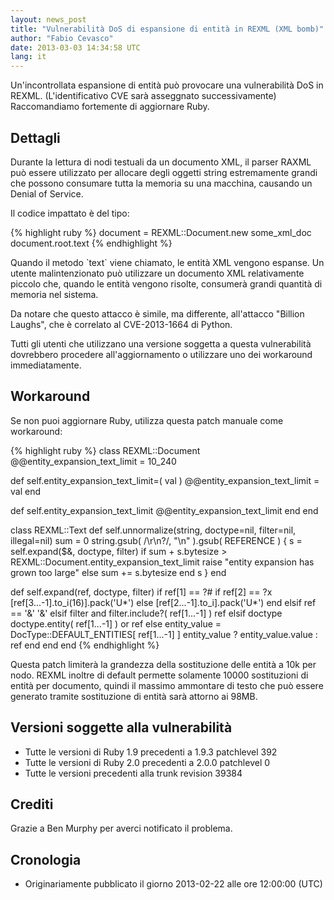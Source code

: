```yaml
---
layout: news_post
title: "Vulnerabilità DoS di espansione di entità in REXML (XML bomb)"
author: "Fabio Cevasco"
date: 2013-03-03 14:34:58 UTC
lang: it
---
```


Un\'incontrollata espansione di entità può provocare una vulnerabilità
DoS in REXML. (L\'identificativo CVE sarà asseggnato successivamente)
Raccomandiamo fortemente di aggiornare Ruby.

## Dettagli

Durante la lettura di nodi testuali da un documento XML, il parser RAXML
può essere utilizzato per allocare degli oggetti string estremamente
grandi che possono consumare tutta la memoria su una macchina, causando
un Denial of Service.

Il codice impattato è del tipo:

{% highlight ruby %}
document = REXML::Document.new some_xml_doc
document.root.text
{% endhighlight %}

Quando il metodo \`text\` viene chiamato, le entità XML vengono espanse.
Un utente malintenzionato può utilizzare un documento XML relativamente
piccolo che, quando le entità vengono risolte, consumerà grandi quantità
di memoria nel sistema.

Da notare che questo attacco è simile, ma differente, all\'attacco
\"Billion Laughs\", che è correlato al CVE-2013-1664 di Python.

Tutti gli utenti che utilizzano una versione soggetta a questa
vulnerabilità dovrebbero procedere all\'aggiornamento o utilizzare uno
dei workaround immediatamente.

## Workaround

Se non puoi aggiornare Ruby, utilizza questa patch manuale come
workaround:

{% highlight ruby %}
class REXML::Document
  @@entity_expansion_text_limit = 10_240

  def self.entity_expansion_text_limit=( val )
    @@entity_expansion_text_limit = val
  end

  def self.entity_expansion_text_limit
    @@entity_expansion_text_limit
  end
end

class REXML::Text
  def self.unnormalize(string, doctype=nil, filter=nil, illegal=nil)
    sum = 0
    string.gsub( /\r\n?/, "\n" ).gsub( REFERENCE ) {
      s = self.expand($&, doctype, filter)
      if sum + s.bytesize > REXML::Document.entity_expansion_text_limit
        raise "entity expansion has grown too large"
      else
        sum += s.bytesize
      end
      s
    }
  end

  def self.expand(ref, doctype, filter)
    if ref[1] == ?#
      if ref[2] == ?x
        [ref[3...-1].to_i(16)].pack('U*')
      else
        [ref[2...-1].to_i].pack('U*')
      end
    elsif ref == '&amp;'
      '&'
    elsif filter and filter.include?( ref[1...-1] )
      ref
    elsif doctype
      doctype.entity( ref[1...-1] ) or ref
    else
      entity_value = DocType::DEFAULT_ENTITIES[ ref[1...-1] ]
      entity_value ? entity_value.value : ref
    end
  end
end
{% endhighlight %}

Questa patch limiterà la grandezza della sostituzione delle entità a 10k
per nodo. REXML inoltre di default permette solamente 10000 sostituzioni
di entità per documento, quindi il massimo ammontare di testo che può
essere generato tramite sostituzione di entità sarà attorno ai 98MB.

## Versioni soggette alla vulnerabilità

* Tutte le versioni di Ruby 1.9 precedenti a 1.9.3 patchlevel 392
* Tutte le versioni di Ruby 2.0 precedenti a 2.0.0 patchlevel 0
* Tutte le versioni precedenti alla trunk revision 39384

## Crediti

Grazie a Ben Murphy per averci notificato il problema.

## Cronologia

* Originariamente pubblicato il giorno 2013-02-22 alle ore 12:00:00
  (UTC)

